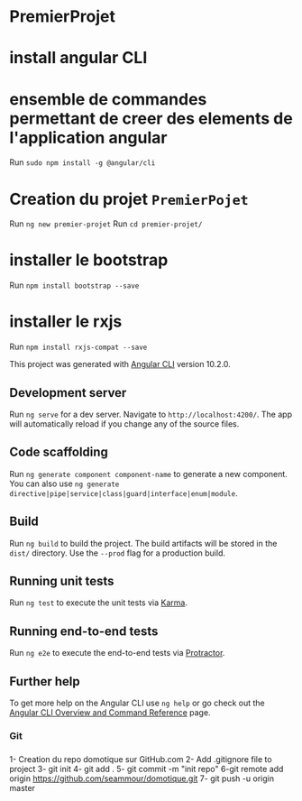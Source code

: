 # PremierProjet

# install angular CLI
# ensemble de commandes permettant de creer des elements de l'application angular

Run `sudo npm install -g @angular/cli`

# Creation du projet `PremierPojet`
Run `ng new premier-projet`
Run `cd premier-projet/`

# installer le bootstrap
Run `npm install bootstrap --save`
# installer le rxjs
Run `npm install rxjs-compat --save`

This project was generated with [Angular CLI](https://github.com/angular/angular-cli) version 10.2.0.

## Development server

Run `ng serve` for a dev server. Navigate to `http://localhost:4200/`. The app will automatically reload if you change any of the source files.

## Code scaffolding

Run `ng generate component component-name` to generate a new component. You can also use `ng generate directive|pipe|service|class|guard|interface|enum|module`.

## Build

Run `ng build` to build the project. The build artifacts will be stored in the `dist/` directory. Use the `--prod` flag for a production build.

## Running unit tests

Run `ng test` to execute the unit tests via [Karma](https://karma-runner.github.io).

## Running end-to-end tests

Run `ng e2e` to execute the end-to-end tests via [Protractor](http://www.protractortest.org/).

## Further help

To get more help on the Angular CLI use `ng help` or go check out the [Angular CLI Overview and Command Reference](https://angular.io/cli) page.
### ##############################
###  Git
### ##############################
1- Creation du repo domotique sur GitHub.com
2- Add .gitignore file to project
3- git init
4- git add .
5- git commit -m "init repo"
6-git remote add origin https://github.com/seammour/domotique.git
7- git push -u origin master




